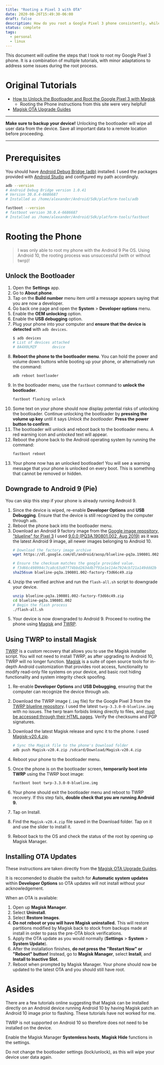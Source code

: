 ```yaml
---
title: "Rooting a Pixel 3 with OTA"
date: 2020-08-26T15:49:30-06:00
draft: false
description: How do you root a Google Pixel 3 phone consistently, while maintaining support for over the air (OTA) security updates?
status: complete
tags:
  - personal
  - linux
---
```


This document will outline the steps that I took to root my Google Pixel 3 phone.
It is a combination of multiple tutorials, with minor adaptations to address some issues during the root process.

# Original Tutorials

- [How to Unlock the Bootloader and Root the Google Pixel 3 with Magisk](https://www.xda-developers.com/google-pixel-3-unlock-bootloader-root-magisk/)
    - Rooting the Phone instructions from this site were very helpful!
- [Magisk OTA Upgrade Guides](https://topjohnwu.github.io/Magisk/ota.html)

-----

**Make sure to backup your device!**
Unlocking the bootloader will wipe all user data from the device.
Save all important data to a remote location before proceeding.

------

# Prerequisites

You should have [Android Debug Bridge (adb)](https://developer.android.com/studio/command-line/adb) installed.
I used the packages provided with [Android Studio](https://developer.android.com/studio/) and configured my path accordingly.

```bash
adb --version
# Android Debug Bridge version 1.0.41
# Version 30.0.4-6686687
# Installed as /home/alexander/Android/Sdk/platform-tools/adb

fastboot --version
# fastboot version 30.0.4-6686687
# Installed as /home/alexander/Android/Sdk/platform-tools/fastboot
```

# Rooting the Phone

> I was only able to root my phone with the Android 9 Pie OS. Using Android 10, the rooting process was unsuccessful (with or without twrp)!

## Unlock the Bootloader

1. Open the **Settings** app.
2. Go to **About phone**.
3. Tap on the **Build number** menu item until a message appears saying that you are now a developer.
4. Go back one page and open the **System** > **Developer options** menu.
5. Enable the **OEM unlocking** option.
6. Enable the **USB debugging** option.
7. Plug your phone into your computer and **ensure that the device is detected** with `adb devices`.
    ```bash
    $ adb devices
    # List of devices attached
    # 8A4X0LMZF       device
    ```
8. **Reboot the phone to the bootloader menu**.
You can hold the power and volume down buttons while booting up your phone, or alternatively run the command:
    ```bash
    adb reboot bootloader
    ```
9. In the bootloader menu, use the `fastboot` command to **unlock the bootloader**.
    ```bash
    fastboot flashing unlock
    ```
10. Some text on your phone should now display potential risks of unlocking the bootloader.
Continue unlocking the bootloader by **pressing the volume up key** until it says *Unlock the bootloader*. **Press the power button to confirm**.
11. The bootloader will unlock and reboot back to the bootloader menu. A red warning icon and *unlocked* text will appear.
12. Reboot the phone back to the Android operating system by running the command:
    ```bash
    fastboot reboot
    ```
13. Your phone now has an unlocked bootloader!
You will see a warning message that your phone is unlocked on every boot.
This is something that cannot be removed or hidden.

## Downgrade to Android 9 (Pie)

You can skip this step if your phone is already running Android 9.

1. Since the device is wiped, re-enable **Developer Options** and **USB Debugging**. Ensure that the device is still recognized by the computer through `adb`.
2. Reboot the phone back into the bootloader menu.
3. Download an Android 9 factory image from the [Google image repository, "blueline" for Pixel 3](https://developers.google.com/android/images#blueline)
I used [9.0.0 (PQ3A.190801.002, Aug 2019)](https://dl.google.com/dl/android/aosp/blueline-pq3a.190801.002-factory-f3d66c49.zip) as it was the latest Android 9 image, all newer images belonging to Android 10.
    ```bash
    # Download the factory image archive
    wget https://dl.google.com/dl/android/aosp/blueline-pq3a.190801.002-factory-f3d66c49.zip

    # Ensure the checksum matches the google provided value.
    # f3d66c498994c7ca8c63a97f74bbd2634db7f91e1e114e7924cb721a149ddd2b
    sha256sum blueline-pq3a.190801.002-factory-f3d66c49.zip 
    ```
4. Unzip the verified archive and run the `flash-all.sh` script to downgrade your device.
    ```bash
    unzip blueline-pq3a.190801.002-factory-f3d66c49.zip
    cd blueline-pq3a.190801.002
    # Begin the flash process
    ./flash-all.sh
    ```
5. Your device is now downgraded to Android 9. Proceed to rooting the phone using [Magisk](https://github.com/topjohnwu/Magisk) and [TWRP](https://www.xda-developers.com/how-to-install-twrp/).

## Using TWRP to install Magisk

[TWRP](https://www.xda-developers.com/how-to-install-twrp/) is a custom recovery that allows you to use the Magisk installer script.
You will not need to install TWRP, as after upgrading to Android 10, TWRP will no longer function.
[Magisk](https://github.com/topjohnwu/Magisk) is a suite of open source tools for in-depth Android customization that provides root access, functionality to modify read-only file systems on your device, and basic root hiding functionality and system integrity check spoofing.

1. Re-enable **Developer Options** and **USB Debugging**, ensuring that the computer can recognize the device through `adb`.
2. Download the TWRP image (`.img` file) for the Google Pixel 3 from the [TWRP blueline repository](https://dl.twrp.me/blueline/).
I used the latest `twrp-3.3.0-0-blueline.img` with no issues.
The twrp team forbids linking directly to files, and [must be accessed through their HTML pages](https://dl.twrp.me/blueline/twrp-3.3.0-0-blueline.img.html).
Verify the checksums and PGP signatures.
3. Download the latest Magisk release and sync it to the phone.
I used [Magisk-v20.4.zip](https://github.com/topjohnwu/Magisk/releases/tag/v20.4).

    ```bash
    # Sync the Magisk file to the phone's Download folder
    adb push Magisk-v20.4.zip /sdcard/Download/Magisk-v20.4.zip
    ```

3. Reboot your phone to the bootloader menu.
4. Once the phone is on the bootloader screen, **temporarily boot into TWRP** using the TWRP boot image:
    ```bash
    fastboot boot twrp-3.3.0-0-blueline.img
    ```
5. Your phone should exit the bootloader menu and reboot to TWRP recovery.
If this step fails, **double check that you are running Android 9.**
6. Tap on Install.
7. Find the `Magisk-v20.4.zip` file saved in the Download folder. Tap on it and use the slider to install it.
8. Reboot back to the OS and check the status of the root by opening up Magisk Manager.

## Installing OTA Updates

These instructions are taken directly from the [Magisk OTA Upgrade Guides](https://topjohnwu.github.io/Magisk/ota.html).

It is reccomended to disable the switch for **Automatic system updates** within **Developer Options** so OTA updates will not install without your acknowledgement.

When an OTA is available:

1. Open up **Magisk Manager**.
2. Select **Uninstall**.
3. Select **Restore Images**.
4. **Do not reboot or you will have Magisk uninstalled.** This will restore partitions modified by Magisk back to stock from backups made at install in order to pass the pre-OTA block verifications.
5. Apply the OTA update as you would normally (**Settings** > **System** > **System Update**).
6. After the installation finishes, **do not press the "Restart Now" or "Reboot" button!** Instead, go to **Magisk Manager**, select **Install**, and **Install to Inactive Slot**.
7. Reboot when prompted by Magisk Manager. Your phone should now be updated to the latest OTA and you should still have root.

# Asides

There are a few tutorials online suggesting that Magisk can be installed directly on an Android device running Android 10 by having Magisk patch an Android 10 image prior to flashing.
These tutorials have not worked for me.

TWRP is not supported on Android 10 so therefore does not need to be installed on the device.

Enable the Magisk Manager **Systemless hosts**, **Magisk Hide** functions in the settings.

Do not change the bootloader settings (lock/unlock), as this will wipe your device user data again.
